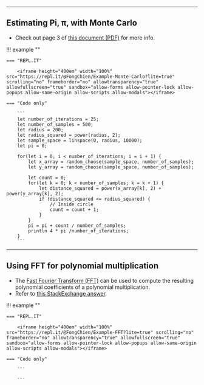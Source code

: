 

***
## Estimating Pi, **π**, with Monte Carlo

* Check out page 3 of [this document (PDF)](https://arxiv.org/ftp/arxiv/papers/1909/1909.13212.pdf) for more info.

!!! example ""

    === "REPL.IT"

        <iframe height="400em" width="100%" src="https://repl.it/@FongChien/Example-Monte-Carlo?lite=true" scrolling="no" frameborder="no" allowtransparency="true" allowfullscreen="true" sandbox="allow-forms allow-pointer-lock allow-popups allow-same-origin allow-scripts allow-modals"></iframe>

    === "Code only"

        ```
        let number_of_iterations = 25;
        let number_of_samples = 500;
        let radius = 200;
        let radius_squared = power(radius, 2);
        let sample_space = linspace(0, radius, 10000);
        let pi = 0;

        for(let i = 0; i < number_of_iterations; i = i + 1) {
            let x_array = random_choose(sample_space, number_of_samples);
            let y_array = random_choose(sample_space, number_of_samples);

            let count = 0;
            for(let k = 0; k < number_of_samples; k = k + 1) {
                let distance_squared = power(x_array[k], 2) + power(y_array[k], 2);
                if (distance_squared <= radius_squared) {
                    // Inside circle
                    count = count + 1;
                }
            }
            pi = pi + count / number_of_samples;
            println 4 * pi /number_of_iterations;
        }
        ```
***
## Using FFT for polynomial multiplication

* The [Fast Fourier Transform (FFT)](https://en.wikipedia.org/wiki/Fast_Fourier_transform) can be used to compute the resulting polynomial coefficients of a polynomial multiplication.
* Refer to [this StackExchange answer](https://math.stackexchange.com/a/764870).

!!! example ""

    === "REPL.IT"

        <iframe height="400em" width="100%" src="https://repl.it/@FongChien/Example-FFT?lite=true" scrolling="no" frameborder="no" allowtransparency="true" allowfullscreen="true" sandbox="allow-forms allow-pointer-lock allow-popups allow-same-origin allow-scripts allow-modals"></iframe>

    === "Code only"

        ```
        
        ```